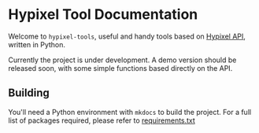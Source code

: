 # Hypixel Tool Documentation

Welcome to `hypixel-tools`, useful and handy tools based on [Hypixel API](https://api.hypixel.net/), written in Python.

Currently the project is under development. A demo version should be released soon, with some simple functions based directly on the API.

## Building

You'll need a Python environment with `mkdocs` to build the project. For a full list of packages required, please refer to [requirements.txt](reqirements.txt)
